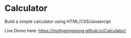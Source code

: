 # Calculator

Build a simple calculator using HTML/CSS/Javasrcipt

Live Demo here: <https://mollygonggong.github.io/Calculator/>
